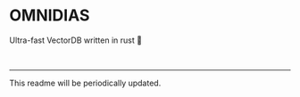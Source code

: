 # OMNIDIAS
Ultra-fast VectorDB written in rust 🦀

<br>
<hr>
This readme will be periodically updated.
